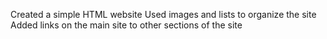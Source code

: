 Created a simple HTML website
Used images and lists to organize the site
Added links on the main site to other sections of the site
